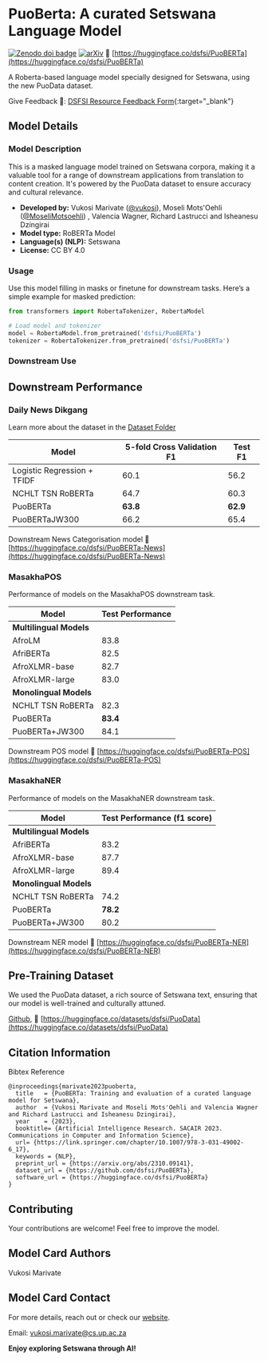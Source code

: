 # PuoBerta: A curated Setswana Language Model

[![Zenodo doi badge](https://img.shields.io/badge/DOI-10.5281%2Fzenodo.8434795-blue.svg)](https://doi.org/10.5281/zenodo.8434795) [![arXiv](https://img.shields.io/badge/arXiv-2310.09141-b31b1b.svg)](https://arxiv.org/abs/2310.09141) 🤗 [https://huggingface.co/dsfsi/PuoBERTa](https://huggingface.co/dsfsi/PuoBERTa)

A Roberta-based language model specially designed for Setswana, using the new PuoData dataset.

Give Feedback 📑: [DSFSI Resource Feedback Form](https://docs.google.com/forms/d/e/1FAIpQLSf7S36dyAUPx2egmXbFpnTBuzoRulhL5Elu-N1eoMhaO7v10w/formResponse){:target="_blank"}

## Model Details


### Model Description

This is a masked language model trained on Setswana corpora, making it a valuable tool for a range of downstream applications from translation to content creation. It's powered by the PuoData dataset to ensure accuracy and cultural relevance.

- **Developed by:** Vukosi Marivate ([@vukosi](https://huggingface.co/@vukosi)), Moseli Mots'Oehli ([@MoseliMotsoehli](https://huggingface.co/@MoseliMotsoehli)) , Valencia Wagner, Richard Lastrucci and Isheanesu Dzingirai
- **Model type:** RoBERTa Model
- **Language(s) (NLP):** Setswana
- **License:** CC BY 4.0


### Usage

Use this model filling in masks or finetune for downstream tasks. Here’s a simple example for masked prediction:

```python
from transformers import RobertaTokenizer, RobertaModel

# Load model and tokenizer
model = RobertaModel.from_pretrained('dsfsi/PuoBERTa')
tokenizer = RobertaTokenizer.from_pretrained('dsfsi/PuoBERTa')

```
 
### Downstream Use 

## Downstream Performance

### Daily News Dikgang

Learn more about the dataset in the [Dataset Folder](daily-news-dikgang)

| **Model**                   | **5-fold Cross Validation F1**       | **Test F1**       |
|-----------------------------|--------------------------------------|-------------------|
| Logistic Regression + TFIDF | 60.1                                 | 56.2              |
| NCHLT TSN RoBERTa           | 64.7                                 | 60.3              |
| PuoBERTa                    | **63.8**                             | **62.9**          |
| PuoBERTaJW300               | 66.2                                 | 65.4              |

Downstream News Categorisation model 🤗 [https://huggingface.co/dsfsi/PuoBERTa-News](https://huggingface.co/dsfsi/PuoBERTa-News)

### MasakhaPOS

Performance of models on the MasakhaPOS downstream task.

| Model | Test Performance |
|---|---|
| **Multilingual Models** |  |
| AfroLM | 83.8 |
| AfriBERTa | 82.5 |
| AfroXLMR-base | 82.7 |
| AfroXLMR-large | 83.0 |
| **Monolingual Models** |  |
| NCHLT TSN RoBERTa | 82.3 |
| PuoBERTa | **83.4** |
| PuoBERTa+JW300 | 84.1 |

Downstream POS model 🤗 [https://huggingface.co/dsfsi/PuoBERTa-POS](https://huggingface.co/dsfsi/PuoBERTa-POS)

### MasakhaNER

Performance of models on the MasakhaNER downstream task.

| Model | Test Performance (f1 score) |
|---|---|
| **Multilingual Models** |  |
| AfriBERTa | 83.2 |
| AfroXLMR-base | 87.7 |
| AfroXLMR-large | 89.4 |
| **Monolingual Models** |  |
| NCHLT TSN RoBERTa | 74.2 |
| PuoBERTa | **78.2** |
| PuoBERTa+JW300 | 80.2 |

Downstream NER model 🤗 [https://huggingface.co/dsfsi/PuoBERTa-NER](https://huggingface.co/dsfsi/PuoBERTa-NER)

## Pre-Training Dataset

We used the PuoData dataset, a rich source of Setswana text, ensuring that our model is well-trained and culturally attuned.

[Github](https://github.com/dsfsi/PuoData), 🤗 [https://huggingface.co/datasets/dsfsi/PuoData](https://huggingface.co/datasets/dsfsi/PuoData)

## Citation Information

Bibtex Reference

```
@inproceedings{marivate2023puoberta,
  title   = {PuoBERTa: Training and evaluation of a curated language model for Setswana},
  author  = {Vukosi Marivate and Moseli Mots'Oehli and Valencia Wagner and Richard Lastrucci and Isheanesu Dzingirai},
  year    = {2023},
  booktitle= {Artificial Intelligence Research. SACAIR 2023. Communications in Computer and Information Science},
  url= {https://link.springer.com/chapter/10.1007/978-3-031-49002-6_17},
  keywords = {NLP},
  preprint_url = {https://arxiv.org/abs/2310.09141},
  dataset_url = {https://github.com/dsfsi/PuoBERTa},
  software_url = {https://huggingface.co/dsfsi/PuoBERTa}
}
```

## Contributing

Your contributions are welcome! Feel free to improve the model.

## Model Card Authors

Vukosi Marivate

## Model Card Contact

For more details, reach out or check our [website](https://dsfsi.github.io/).

Email: vukosi.marivate@cs.up.ac.za

**Enjoy exploring Setswana through AI!**
